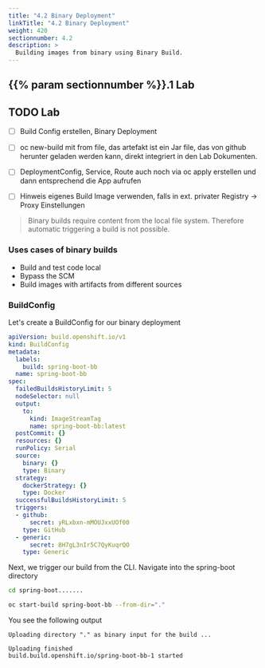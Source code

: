 ```yaml
---
title: "4.2 Binary Deployment"
linkTitle: "4.2 Binary Deployment"
weight: 420
sectionnumber: 4.2
description: >
  Building images from binary using Binary Build.
---
```



## {{% param sectionnumber %}}.1 Lab


## TODO Lab

* [ ] Build Config erstellen, Binary Deployment
* [ ] oc new-build mit from file, das artefakt ist ein Jar file, das von github herunter geladen werden kann, direkt integriert in den Lab Dokumenten.
* [ ] DeploymentConfig, Service, Route auch noch via oc apply erstellen und dann entsprechend die App aufrufen
* [ ] Hinweis eigenes Build Image verwenden, falls in ext. privater Registry -> Proxy Einstellungen


> Binary builds require content from the local file system. Therefore automatic triggering a build is not possible.


### Uses cases of binary builds

* Build and test code local
* Bypass the SCM
* Build images with artifacts from different sources


### BuildConfig

Let's create a BuildConfig for our binary deployment


```YAML
apiVersion: build.openshift.io/v1
kind: BuildConfig
metadata:
  labels:
    build: spring-boot-bb
  name: spring-boot-bb
spec:
  failedBuildsHistoryLimit: 5
  nodeSelector: null
  output:
    to:
      kind: ImageStreamTag
      name: spring-boot-bb:latest
  postCommit: {}
  resources: {}
  runPolicy: Serial
  source:
    binary: {}
    type: Binary
  strategy:
    dockerStrategy: {}
    type: Docker
  successfulBuildsHistoryLimit: 5
  triggers:
  - github:
      secret: yRLxbxn-mMOUJxxUOf00
    type: GitHub
  - generic:
      secret: 8H7gL3nIr5C7QyKuqrQO
    type: Generic
```


Next, we trigger our build from the CLI. Navigate into the spring-boot directory

```BASH
cd spring-boot.......
```

```BASH
oc start-build spring-boot-bb --from-dir="."
```

You see the following output

```
Uploading directory "." as binary input for the build ...

Uploading finished
build.build.openshift.io/spring-boot-bb-1 started
```

